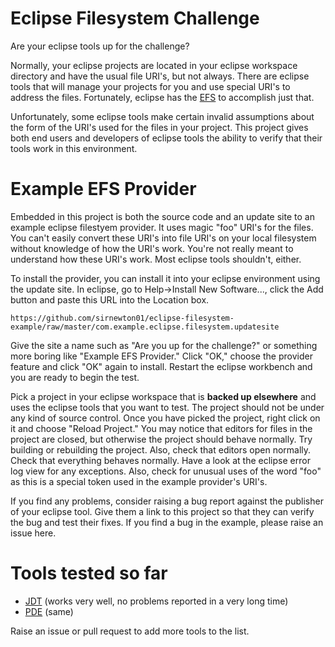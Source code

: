 Eclipse Filesystem Challenge
============================

Are your eclipse tools up for the challenge?

Normally, your eclipse projects are located in your eclipse workspace directory and have
the usual file URI's, but not always. There are eclipse tools that will manage your projects
for you and use special URI's to address the files. Fortunately, eclipse has the 
[EFS](https://wiki.eclipse.org/EFS) to accomplish just that.

Unfortunately, some eclipse tools make certain invalid assumptions about the form of the URI's
used for the files in your project. This project gives both end users and developers of eclipse
tools the ability to verify that their tools work in this environment.


Example EFS Provider
====================

Embedded in this project is both the source code and an update site to an example eclipse
filestyem provider. It uses magic "foo" URI's for the files. You can't easily convert these
URI's into file URI's on your local filesystem without knowledge of how the URI's work.
You're not really meant to understand how these URI's work. Most eclipse tools shouldn't, either.

To install the provider, you can install it into your eclipse environment using the update site.
In eclipse, go to Help->Install New Software..., click the Add button and paste this URL
into the Location box.

	https://github.com/sirnewton01/eclipse-filesystem-example/raw/master/com.example.eclipse.filesystem.updatesite

Give the site a name such as "Are you up for the challenge?" or
something more boring like "Example EFS Provider." Click "OK," choose the provider feature
and click "OK" again to install. Restart the eclipse workbench and you are ready to begin
the test.

Pick a project in your eclipse workspace that is **backed up elsewhere** and uses the eclipse tools
that you want to test. The project should not be under any kind of source control. Once you have
picked the project, right click on it and choose "Reload Project." You may notice that editors
for files in the project are closed, but otherwise the project should behave normally. Try
building or rebuilding the project. Also, check that editors open normally. Check that everything
behaves normally. Have a look at the eclipse error log view for any exceptions. Also, check for
unusual uses of the word "foo" as this is a special token used in the example provider's URI's.

If you find any problems, consider raising a bug report against the publisher of your eclipse
tool. Give them a link to this project so that they can verify the bug and test their fixes.
If you find a bug in the example, please raise an issue here.



Tools tested so far
===================

 * [JDT](http://www.eclipse.org/jdt/) (works very well, no problems reported in a very long time)
 * [PDE](http://www.eclipse.org/pde/) (same)

Raise an issue or pull request to add more tools to the list.

